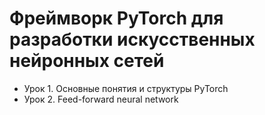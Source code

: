 # Фреймворк PyTorch для разработки искусственных нейронных сетей
* Урок 1. Основные понятия и структуры PyTorch
* Урок 2. Feed-forward neural network
